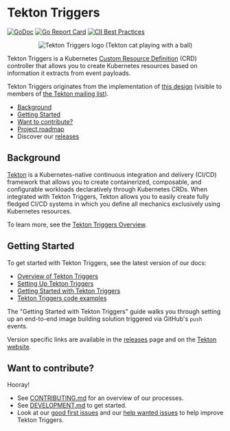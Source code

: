 # Tekton Triggers

[![GoDoc](https://img.shields.io/static/v1?label=godoc&message=reference&color=blue)](https://pkg.go.dev/github.com/tektoncd/triggers)
[![Go Report Card](https://goreportcard.com/badge/tektoncd/triggers)](https://goreportcard.com/report/github.com/tektoncd/triggers)
[![CII Best Practices](https://bestpractices.coreinfrastructure.org/projects/6527/badge)](https://bestpractices.coreinfrastructure.org/projects/6527)


<p align="center">
<img src="tekton-triggers.png" alt="Tekton Triggers logo (Tekton cat playing with a ball)"></img>
</p>

Tekton Triggers is a Kubernetes
[Custom Resource Definition](https://kubernetes.io/docs/concepts/extend-kubernetes/api-extension/custom-resources/)
(CRD) controller that allows you to create Kubernetes resources based on information it extracts from event payloads.

 Tekton Triggers originates from the implementation of [this design](https://docs.google.com/document/d/1fngeNn3kGD4P_FTZjAnfERcEajS7zQhSEUaN7BYIlTw/edit#heading=h.iyqzt1brkg3o)
(visible to members of [the Tekton mailing list](https://github.com/tektoncd/community/blob/main/contact.md#mailing-list)).

* [Background](#background)
* [Getting Started](#getting-started)
* [Want to contribute?](#want-to-contribute)
* [Project roadmap](roadmap.md)
* Discover our [releases](releases.md)

## Background

[Tekton](https://github.com/tektoncd/pipeline) is a Kubernetes-native continuous integration and delivery
(CI/CD) framework that allows you to create containerized, composable, and configurable workloads declaratively
through Kubernetes CRDs. When integrated with Tekton Triggers, Tekton allows you to easily create fully fledged CI/CD systems in which you
define all mechanics exclusively using Kubernetes resources.

To learn more, see the [Tekton Triggers Overview](docs/README.md).

## Getting Started

To get started with Tekton Triggers, see the latest version of our docs:

* [Overview of Tekton Triggers](./docs/README.md)
* [Setting Up Tekton Triggers](./docs/install.md)
* [Getting Started with Tekton Triggers](./docs/getting-started/README.md)
* [Tekton Triggers code examples](./examples/README.md)

The "Getting Started with Tekton Triggers" guide walks you through setting up an end-to-end image building solution triggered via GitHub's `push` events.

Version specific links are available in the [releases](releases.md) page and on the
[Tekton website](https://tekton.dev/docs).

## Want to contribute?

Hooray!

- See [CONTRIBUTING.md](CONTRIBUTING.md) for an overview of our processes.
- See [DEVELOPMENT.md](DEVELOPMENT.md) to get started.
- Look at our [good first issues](https://github.com/tektoncd/triggers/issues?q=is%3Aissue+is%3Aopen+label%3A%22good+first+issue%22)
  and our [help wanted issues](https://github.com/tektoncd/triggers/issues?q=is%3Aissue+is%3Aopen+label%3A%22help+wanted%22) to help improve Tekton Triggers.
